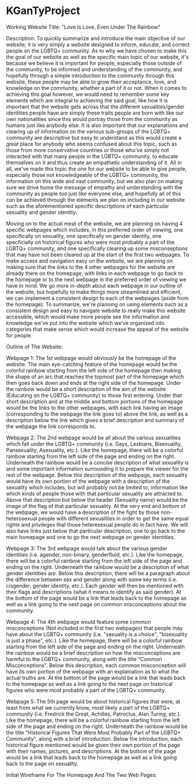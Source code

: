# KGanTyProject


Working Website Title: "Love Is Love, Even Under The Rainbow"

Description: To quickly summarize and introduce the main objective of our website, it is very simply a website designed to inform, educate, and correct people on the LGBTQ+ community. As to why we have chosen to make this the goal of our website as well as the specific main topic of our website, it's because we believe it is important for people, especially those outside of the community, to be informed and understanding of the community, and hopefully through a simple introduction to the community through this website, these people may be able to grow their acceptance, love, and knowledge on the community, whether a part of it or not. When it comes to achieving this goal however, we would need to remember some key elements which are integral to achieving the said goal, like how it is important that the website gets across that the different sexualties/gender identities people have are simply these traits people are born with like our own nationalities since this would portray those from the community as humans just like anybody else. It is also important that our explanations and clearing up of information on the various sub-groups of the LGBTQ+ community are descriptive but easy to understand as this would create a great place for anybody who seems confused about this topic, such as those from more conservative countries or those who've simply not interacted with that many people in the LGBTQ+ community, to educate themselves on it and thus create an empathetic understanding of it. All in all, we've made this topic the one for our website to be able to give people, especially those not knowledgeable of the LGBTQ+ community, the information on this wide and vast community, but we also plan on making sure we drive home the message of empathy and understanding with the community as people too just like everyone else, and hopefully all of this can be achieved through the elements we plan on including in our website such as the aforementioned specific descriptions of each particular sexuality and gender identity.

  Moving on to the actual meat of the website, we are planning on having 4 specific webpages which includes, in this preferred order of viewing, one specifically on sexuality, one specifically on gender identity, one specficially on historical figures who were most probably a part of the LGBTQ+ community, and one specifically clearing up some misconseptions that may have not been cleared up at the start of the first two webpages. To make access and navigation easy on the website, we are planning on making sure that the links to the 4 other webpages for the website are already there on the homepage, with links in each webpage to go back to the homepage or to the next webpage in the preferred order of viewing we have in mind. We go more in-depth about each webpage in our outline of the website, but hopefully to make things more streamlined and efficient, we can implement a consistent design to each of the webpages (aside from the homepage). To summarize, we're planning on using elements such as a consistent design and easy to navigate website to really make this website accessible, which would make more people see the information and knowledge we've put into the website which we've organized into categories that make sense which would increase the appeal of the website for people.

Outline of The Website: 

  Webpage 1: The 1st webpage would obviously be the homepage of the website. The main eye-catching feature of the homepage would be the colorful rainbow starting from the left side of the homepage then making the shape of an arc that reaches the topmost part of the homepage which then goes back down and ends at the right side of the homepage. Under the rainbow would be a short description of the aim of the website (Educating on the LGBTQ+ community) to those first entering. Under that short description and at the middle and bottom portions of the homepage would be the links to the other webpages, with each link having an image (corresponding to the webpage the link goes to) above the link, as well as a description below the link which gives a brief description and summary of the webpage the link corresponds to.
  
  Webpage 2: The 2nd webpage would be all about the various sexualities which fall under the LGBTQ+ community (i.e. Gays, Lesbians, Bisexuality, Pansexuality, Asexuality, etc.). Like the homepage, there will be a colorful rainbow starting from the left side of the page and ending on the right. Underneath the rainbow would be a concise description of what sexuality is and some important information surrounding it to prepare the viewer for the rest of the webpage. Below this description of the webpage, each sexuality would have its own portion of the webpage with a description of the sexuality which includes, but will probably not be limited to, information like which kinds of people those with that particular sexuality are attracted to. Above that description but below the header (Sexuality name) would be the image of the flag of that particular sexuality. At the very end and bottom of the webpage, we would have a description of the fight by those non-heterosexual people with different sexualities in order to get the same equal rights and privileges that those heteresexual people do in fact have. We will also have links just below that particular description, one to go back to the main homepage and one to go the next webpage on gender identities. 
  
  Webpage 3: The 3rd webpage would talk about the various gender identities (i.e. agender, non-binary, genderfluid, etc.). Like the homepage, there will be a colorful rainbow starting from the left side of the page and ending on the right. Underneath the rainbow would be a description of what gender identities are. Below this description, there will be a paragraph about the difference between sex and gender along with some key terms (i.e. cisgender, gender identity, etc.). Each gender will then be mentioned with their flags and descriptions (what it means to identify as said gender). At the bottom of the page would be a link that leads back to the homepage as well as a link going to the next page on common misconceptions about the community.
  
  Webpage 4: The 4th webpage would feature some common misconceptions (Not included in the first two webpages) that people may have about the LGBTQ+ community (i.e. "sexuality is a choice", "bisexuality is just a phase", etc.). Like the homepage, there will be a colorful rainbow starting from the left side of the page and ending on the right. Underneath the rainbow would be a brief description on how the misconceptions are harmful to the LGBTQ+ community, along with the title "Common Misconceptions". Below this description, each common misconception will have its own portion of the webpage with an explaination as to what the actual truths are. At the bottom of the page would be a link that leads back to the homepage as well as a link going to the next page on historical figures who were most probably a part of the LGBTQ+ community. 
  
  Webpage 5: The 5th page would be about historical figures that were, at least from what we currently know, most likely a part of the LGBTQ+ community (i.e. Fredrick the Great, Achilles, Patroclus, Alan Turing, etc.). Like the homepage, there will be a colorful rainbow starting from the left side of the page and ending on the right. Underneath the rainbow would be the title "Historical Figures That Were Most Probably Part of the LGBTQ+ Community", along with a brief introduction. Below the introduction, each historical figure mentioned would be given their own portion of the page with their names, pictures, and descriptions. At the bottom of the page would be a link that leads back to the homepage as well as a link going back to the page on sexuality.
  
Initial Wireframe For The Homepage And The Two Web Pages: 
